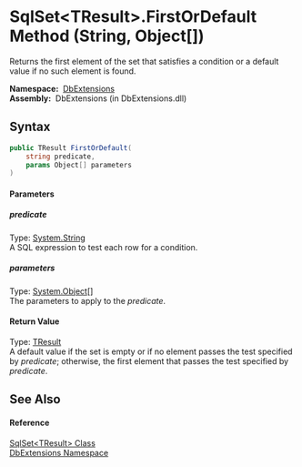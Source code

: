 SqlSet&lt;TResult>.FirstOrDefault Method (String, Object[])
===========================================================
Returns the first element of the set that satisfies a condition or a default value if no such element is found.

  **Namespace:**  [DbExtensions][1]  
  **Assembly:**  DbExtensions (in DbExtensions.dll)

Syntax
------

```csharp
public TResult FirstOrDefault(
	string predicate,
	params Object[] parameters
)
```

#### Parameters

##### *predicate*
Type: [System.String][2]  
A SQL expression to test each row for a condition.

##### *parameters*
Type: [System.Object][3][]  
The parameters to apply to the *predicate*.

#### Return Value
Type: [TResult][4]  
 A default value if the set is empty or if no element passes the test specified by *predicate*; otherwise, the first element that passes the test specified by *predicate*. 

See Also
--------

#### Reference
[SqlSet&lt;TResult> Class][4]  
[DbExtensions Namespace][1]  

[1]: ../README.md
[2]: http://msdn.microsoft.com/en-us/library/s1wwdcbf
[3]: http://msdn.microsoft.com/en-us/library/e5kfa45b
[4]: README.md